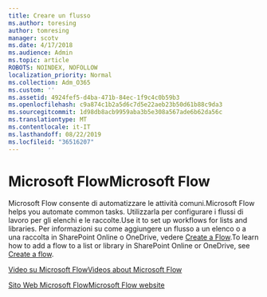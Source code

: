 ```yaml
---
title: Creare un flusso
ms.author: toresing
author: tomresing
manager: scotv
ms.date: 4/17/2018
ms.audience: Admin
ms.topic: article
ROBOTS: NOINDEX, NOFOLLOW
localization_priority: Normal
ms.collection: Adm_O365
ms.custom: ''
ms.assetid: 4924fef5-d4ba-471b-84ec-1f9c4c0b59b3
ms.openlocfilehash: c9a874c1b2a5d6c7d5e22aeb23b50d61b88c9da3
ms.sourcegitcommit: 1d98db8acb9959aba3b5e308a567ade6b62da56c
ms.translationtype: MT
ms.contentlocale: it-IT
ms.lasthandoff: 08/22/2019
ms.locfileid: "36516207"
---
```

# <a name="microsoft-flow"></a><span data-ttu-id="e70cc-102">Microsoft Flow</span><span class="sxs-lookup"><span data-stu-id="e70cc-102">Microsoft Flow</span></span>

<span data-ttu-id="e70cc-103">Microsoft Flow consente di automatizzare le attività comuni.</span><span class="sxs-lookup"><span data-stu-id="e70cc-103">Microsoft Flow helps you automate common tasks.</span></span> <span data-ttu-id="e70cc-104">Utilizzarla per configurare i flussi di lavoro per gli elenchi e le raccolte.</span><span class="sxs-lookup"><span data-stu-id="e70cc-104">Use it to set up workflows for lists and libraries.</span></span> <span data-ttu-id="e70cc-105">Per informazioni su come aggiungere un flusso a un elenco o a una raccolta in SharePoint Online o OneDrive, vedere [Create a Flow](https://go.microsoft.com/fwlink/?linkid=869408).</span><span class="sxs-lookup"><span data-stu-id="e70cc-105">To learn how to add a flow to a list or library in SharePoint Online or OneDrive, see [Create a flow](https://go.microsoft.com/fwlink/?linkid=869408).</span></span>
  
[<span data-ttu-id="e70cc-106">Video su Microsoft Flow</span><span class="sxs-lookup"><span data-stu-id="e70cc-106">Videos about Microsoft Flow</span></span>](https://go.microsoft.com/fwlink/?linkid=864641)
  
[<span data-ttu-id="e70cc-107">Sito Web Microsoft Flow</span><span class="sxs-lookup"><span data-stu-id="e70cc-107">Microsoft Flow website</span></span>](https://go.microsoft.com/fwlink/?linkid=864642)
  

